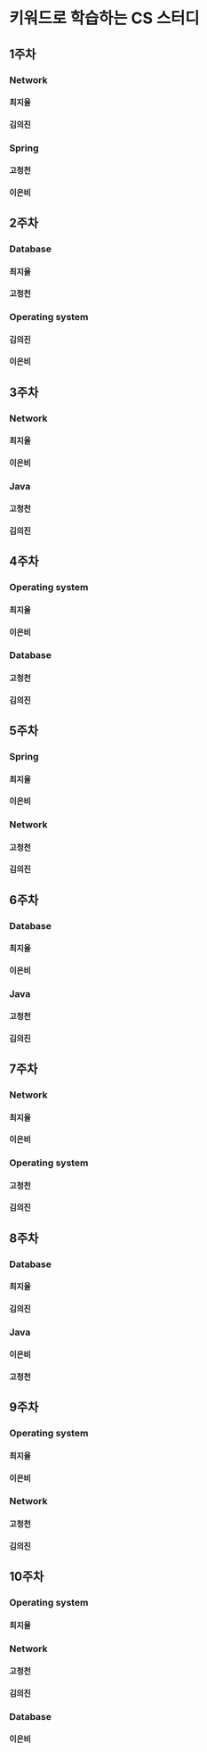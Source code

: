 # 키워드로 학습하는 CS 스터디

## 1주차
### Network
#### 최지율
#### 김의진

### Spring
#### 고청천
#### 이은비

## 2주차
### Database
#### 최지율
#### 고청천

### Operating system
#### 김의진
#### 이은비

## 3주차
### Network
#### 최지율
#### 이은비

### Java
#### 고청천
#### 김의진

## 4주차
### Operating system
#### 최지율
#### 이은비

### Database
#### 고청천
#### 김의진

## 5주차
### Spring
#### 최지율
#### 이은비

### Network
#### 고청천
#### 김의진

## 6주차
### Database
#### 최지율
#### 이은비

### Java
#### 고청천
#### 김의진

## 7주차
### Network
#### 최지율
#### 이은비

### Operating system
#### 고청천
#### 김의진

## 8주차
### Database
#### 최지율
#### 김의진

### Java
#### 이은비
#### 고청천

## 9주차
### Operating system
#### 최지율
#### 이은비

### Network
#### 고청천
#### 김의진

## 10주차
### Operating system
#### 최지율

### Network
#### 고청천
#### 김의진

### Database
#### 이은비
